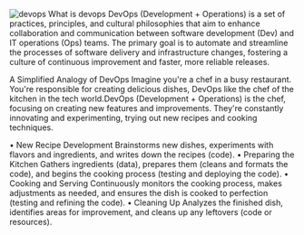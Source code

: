 ![devops](https://github.com/damithaDananjaya17/DevOps/assets/159267886/9348cf97-cc05-41a0-af98-37a42e2137fa)
What is devops 
DevOps (Development + Operations) is a set of practices, principles, and cultural philosophies that aim to enhance collaboration and communication between software development (Dev) and IT operations (Ops) teams. The primary goal is to automate and streamline the processes of software delivery and infrastructure changes, fostering a culture of continuous improvement and faster, more reliable releases.

A Simplified Analogy of DevOps
Imagine you're a chef in a busy restaurant. You're responsible for creating delicious dishes, 
DevOps like the chef of the kitchen in the tech world.DevOps (Development + Operations) is the chef, focusing on creating new features and improvements. They're constantly innovating and experimenting, trying out new recipes and cooking techniques.

•	New Recipe Development
Brainstorms new dishes, experiments with flavors and ingredients, and writes down the recipes (code).
•	Preparing the Kitchen
Gathers ingredients (data), prepares them (cleans and formats the code), and begins the cooking process (testing and deploying the code).
•	Cooking and Serving
Continuously monitors the cooking process, makes adjustments as needed, and  ensures the dish is cooked to perfection (testing and refining the code).
•	Cleaning Up
 Analyzes the finished dish, identifies areas for improvement, and cleans up any leftovers (code or resources).

